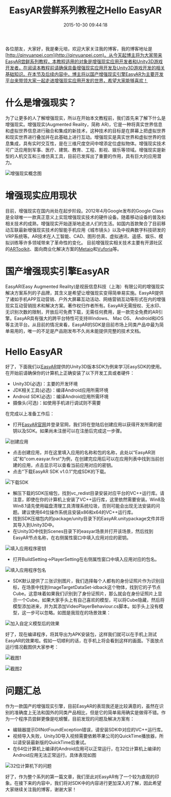 ﻿---
description: 该文章介绍了国产增强现实引擎EasyAR的系列教程，针对增强现实应用开发者和Unity3D游戏开发者。增强现实技术集成真实世界和虚拟世界信息，具有实时交互性，可应用于多个领域。EasyAR是免费的跨平台AR引擎，提供简单易用的开发工具，虽然文档不完整但具有巨大潜力。文章还介绍了使用EasyAR
  SDK的步骤和解决常见问题。
slug: 3120185261
abbrlink: 3120185261
categories:
- Unity3D
date: 2015-10-30 09:44:18
tags:
- 增强现实
- AR
- Unity3D
- 教程
title: EasyAR尝鲜系列教程之Hello EasyAR
---

各位朋友，大家好，我是秦元培，欢迎大家关注我的博客，我的博客地址是[http://qinyuanpei.com](http://qinyuanpei.com)。从今天起博主将为大家带来EasyAR尝鲜系列教程，本教程适用的对象是增强现实应用开发者和Unity3D游戏开发者，在阅读本教程前请确保具备增强现实应用开发及Unity3D游戏开发的相关基础知识。在本节及后续内容中，博主将以国产增强现实引擎EasyAR为主要开发平台来带领大家一起走进增强现实应用开发的世界，希望大家能够喜欢！

<!--more-->

# 什么是增强现实？
为了让更多的人了解增强现实，所以在开始本文教程前，我们首先来了解下什么是增强现实。增强现实(Augmented Reality，简称 AR)，它是一种将真实世界信息和虚拟世界信息进行融合和集成的新技术，这种技术的目标是在屏幕上把虚拟世界和现实世界进行叠加并在此基础上进行互动。增强现实是真实世界和虚拟世界的信息集成，具有实时交互性，是在三维尺度空间中增添定位虚拟物体。增强现实技术可广泛应用到军事、医疗、建筑、教育、工程、影视、娱乐等领域。增强现实是新型的人机交互和三维仿真工具，目前已发挥出了重要的作用，具有巨大的应用潜力。

![增强现实概念图](https://ww1.sinaimg.cn/large/4c36074fly1fziy7k2yssj20m80b4tad.jpg)

# 增强现实应用现状
目前，增强现实在国内尚处在起步阶段。2012年4月Google发布的Google Class是全球唯一一款真正意义上实现增强现实技术的硬件设备。随着移动设备的普及和相关技术的成熟，增强现实开始逐渐地走进人们的生活。如国内首款聚合了目前移动互联最新增强现实技术的智能手机应用《城市镜头》以及中视典数字科技研发的VRP系统等。AR技术在人工智能、CAD、图形仿真、虚拟通讯、遥感、娱乐、模拟训练等许多领域带来了革命性的变化。
目前增强现实相关技术主要有开源社区的[ARToolkit](http://www.hitl.washington.edu/artoolkit/)、面向商业化解决方案的[Metaio](http://www.metaio.com/)和[Vuforia](http://developer.vuforia.com/)等。

# 国产增强现实引擎EasyAR
EasyAR(Easy Augmented Reality)是视辰信息科技（上海）有限公司的增强现实解决方案系列的子品牌，其含义是希望让增强现实变得简单易实施。EasyAR提供了诸如手机APP互动营销、户外大屏幕互动活动、网络营销互动等形式在内的增强现实互动营销技术和解决方案。著作权归作者所有。EasyAR无需授权、无水印、无识别次数的限制，开放后可免费下载，无需任何费用，是一款完全免费的AR引擎。EasyAR具有强大的跨平台特性可支持Windows、 Mac OS、 Android和iOS等主流平台。从目前的情况来看，EasyAR的SDK是目前市场上同类产品中最为简单易用的，唯一的不足是产品刚发布不久尚未能提供完整的技术文档。

# Hello EasyAR
好了，下面我们以[EasyAR](http://www.easyar.cn/view/index.html)提供的Unity3D版本SDK为例来学习EasySDK的使用。在开始前请确保你的计算机上正确安装了以下开发工具或者硬件：

* Unity3D(必选)：主要的开发环境
* JDK相关工具(必选)：编译Android应用所需环境
* Android SDK(必选)：编译Android应用所需环境
* 摄像头(可选)：如使用手机进行调试则不需要

在完成以上准备工作后：

* 打开[EasyAR官网](http://www.easyar.cn/view/index.html)并登录官网，我们将在登陆后创建应用以获得开发所需的密钥以及SDK。如果尚未注册可以在注册后完成这一步骤。

![创建应用](https://ww1.sinaimg.cn/large/4c36074fly1fziy4rryipj20b60aj3zh.jpg)

* 点击创建应用，并在这里填入应用的名称和包的名称，此处以“EasyAR测试”和“com.easyar.first”为例，在创建完应用后可以在应用列表中找到当前创建的应用，点击显示可以查看当前应用对应的密钥。
* 点击“下载EasyAR SDK v1.0.1”完成SDK的下载。

![下载SDK](https://ww1.sinaimg.cn/large/4c36074fly1fzixy15c8yj20rd06tac3.jpg)

* 解压下载的SDK压缩包，找到vc_redist目录安装对应平台的VC++运行库。请注意，即使在你的计算机上安装了VC++运行库，这里依然需要安装。Win8及Win8.1请先使用磁盘清理工具清理系统垃圾，否则可能会出现无法安装的问题。建议使用64位操作系统且安装x86和x64的VC++运行库。
*  找到SDK压缩包内的package/unity目录下的EasyAR.unitypackage文件并将其导入到Unity3D中。
* 在Unity3D中找到Scenes目录下的easyar场景并打开该场景，然后找到EasyAR节点名称，在右侧属性窗口中填入应用对应的密钥。

![填入应用程序密钥](https://ww1.sinaimg.cn/large/4c36074fly1fzixb6r81jj20gt0i70u6.jpg)

* 打开BuildSetting->PlayerSetting在右侧属性窗口中填入应用对应的包名。

![填入应用程序包名](https://ww1.sinaimg.cn/large/4c36074fly1fzix80mo33j208z0ewjrt.jpg)

* SDK默认提供了三张识别图片，我们选择每个人都有的身份证照片作为识别目标，在场景中找到ImageTargetDataSet-idback这个物体，找到它的子节点Cube。这意味着如果我们识别到了身份证照片，那么就会在身份证照片上显示一个Cube。如果大家手头上有自己喜欢的模型，可以将Cube隐藏，然后将模型添加进来，并为其添加VideoPlayerBehaviour.cs脚本。如手头上没有模型，这一步可以忽略。如图是我现在的场景效果：

![加入自定义模型后的效果](https://ww1.sinaimg.cn/large/4c36074fly1fzix17ov4dj20dl0c7js5.jpg)

好了，现在编译程序，将其导出为APK安装包，这样我们就可以在手机上测试EasyAR的效果啦。假如一切顺利的话，在手机上将会看到这样的画面。下面放点运行情况截图供大家参考：

![截图1](https://ww1.sinaimg.cn/large/None.jpg)

![截图2](https://ww1.sinaimg.cn/large/None.jpg)


# 问题汇总
作为一款国产的增强现实引擎，目前EasyAR的表现我还是比较满意的，虽然在识别的准确度上无法和国外的同类产品相比，但是它的简单易用确实是做得不错。作为一个程序员尝鲜更像是吃螃蟹，目前发现的问题及解决方案有：

*  编辑器提示DllNotFoundException错误，请安装SDK中对应的VC++运行库。
*  视频导入失败，Unity3D导入视频需要依赖苹果公司的QuickTime播放器，所以请安装最新版的QuickTime后重试。
* 在64位计算机上编译的Android应用可以正常运行，在32位计算机上编译的Android应用无法正常运行。具体表现如图

![32位计算机下的问题](https://ww1.sinaimg.cn/large/4c36074fly1fz68j0wjkcj20dc0m8tb0.jpg)

好了，作为整个系列的第一篇文章，我们至此对EasyAR有了一个较为直观的印象。在接下来的内容中，我们将对SDK中的内容进行更加深入的了解，因此希望大家继续关注我的博客，谢谢大家！